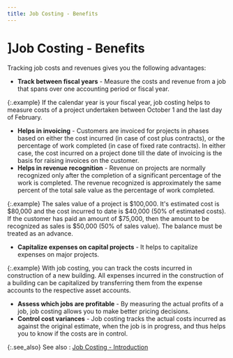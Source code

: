 ```yaml
---
title: Job Costing - Benefits
---
```


# ]Job Costing - Benefits


Tracking job costs and revenues gives you the following advantages:

- **Track 
 between fiscal years** - Measure the costs and revenue from a job  that spans over one accounting period or fiscal year.



{:.example}
If the calendar year is your fiscal year,  job costing helps to measure costs of a project undertaken between October  1 and the last day of February.

- **Helps 
 in invoicing** - Customers are invoiced for projects in phases based  on either the cost incurred (in case of cost plus contracts), or the percentage  of work completed (in case of fixed rate contracts). In either case, the  cost incurred on a project done till the date of invoicing is the basis  for raising invoices on the customer.
- **Helps 
 in revenue recognition** - Revenue on projects are normally recognized  only after the completion of a significant percentage of the work is completed.  The revenue recognized is approximately the same percent of the total  sale value as the percentage of work completed.



{:.example}
The sales value of a project is $100,000.  It's estimated cost is $80,000 and the cost incurred to date is $40,000  (50% of estimated costs). If the customer has paid an amount of $75,000,  then the amount to be recognized as sales is $50,000 (50% of sales value).  The balance must be treated as an advance.

- **Capitalize 
 expenses on capital projects** - It helps to capitalize expenses  on major projects.



{:.example}
With job costing, you can track the costs  incurred in construction of a new building. All expenses incurred in the  construction of a building can be capitalized by transferring them from  the expense accounts to the respective asset accounts.

- **Assess 
 which jobs are profitable** - By measuring the actual profits of  a job, job costing allows you to make better pricing decisions.
- **Control 
 cost variances** - Job costing tracks the actual costs incurred as  against the original estimate, when the job is in progress, and thus helps  you to know if the costs are in control.



{:.see_also}
See also
: [Job Costing - Introduction]({{site.sc_baseurl}}/options/job-costing/job_costing.html)
